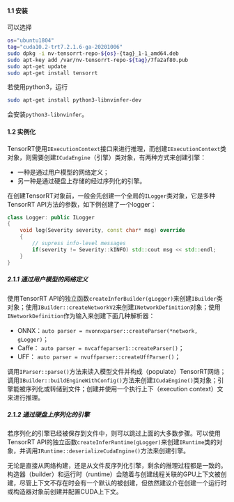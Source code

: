 #### 1.1 安装

可以选择

```bash
os="ubuntu1804"
tag="cuda10.2-trt7.2.1.6-ga-20201006"
sudo dpkg -i nv-tensorrt-repo-${os}-{tag}_1-1_amd64.deb
sudo apt-key add /var/nv-tensorrt-repo-${tag}/7fa2af80.pub
sudo apt-get update
sudo apt-get install tensorrt
```

若使用python3，运行

```bash
sudo apt-get install python3-libnvinfer-dev
```

会安装`python3-libnvinfer`。



#### 1.2 实例化

TensorRT使用`IExecutionContext`接口来进行推理，而创建`IExecutionContext`类对象，则需要创建`ICudaEngine`（引擎）类对象，有两种方式来创建引擎：

- 一种是通过用户模型的网络定义；
- 另一种是通过硬盘上存储的经过序列化的引擎。

在创建TensorRT对象前，一般会先创建一个全局的`ILogger`类对象，它是多种TensorRT API方法的参数，如下例创建了一个logger：

```cpp
class Logger: public ILogger
{
    void log(Severity severity, const char* msg) override
    {
        // supress info-level messages
        if(severity != Severity::kINFO) std::cout msg << std::endl;
    }
}
```

##### 2.1.1 通过用户模型的网络定义

使用TensorRT API的独立函数`createInferBuilder(gLogger)`来创建`IBuilder`类对象；使用`IBuilder::createNetworkV2`来创建`INetworkDefinition`对象；使用`INetworkDefinition`作为输入来创建下面几种解析器：

- ONNX：`auto parser = nvonnxparser::createParser(*network, gLogger)`；
- Caffe：  `auto parser = nvcaffeparser1::createParser()`；
- UFF：    `auto parser = nvuffparser::createUffParser()`；

调用`IParser::parse()`方法来读入模型文件并构成（populate）TensorRT网络；调用`IBuilder::buildEngineWithConfig()`方法来创建`ICudaEngine()`类对象；引擎能被序列化或转储到文件；创建并使用一个执行上下（execution context）文来进行推理。

##### 2.1.2 通过硬盘上序列化的引擎

若序列化的引擎已经被保存到文件中，则可以跳过上面的大多数步骤。可以使用TensorRT API的独立函数`createInferRuntime(gLogger)`来创建`IRuntime`类的对象，并调用`IRuntime::deserializeCudaEngine()`方法来创建引擎。

无论是直接从网络构建，还是从文件反序列化引擎，剩余的推理过程都是一致的。构造器（builder）和运行时（runtime）会随着与创建线程关联的GPU上下文被创建，尽管上下文不存在时会有一个默认的被创建，但依然建议介在创建一个运行时或构造器对象前创建并配置CUDA上下文。

